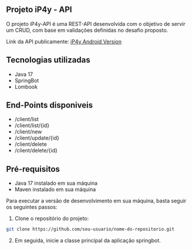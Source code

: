## Projeto iP4y - API

O projeto iP4y-API é uma REST-API desenvolvida com o objetivo de servir um CRUD, com base em validações definidas no desafio proposto.

Link da API publicamente: [iP4y Android Version](uppity-mine-production.up.railway.app)

## Tecnologias utilizadas
- Java 17
- SpringBot
- Lombook

## End-Points disponiveis

- /client/list
- /client/list/{id}
- /client/new
- /client/update/{id}
- /client/delete
- /client/delete/{id}

## Pré-requisitos

- Java 17 instalado em sua máquina
- Maven instalado em sua máquina
  
Para executar a versão de desenvolvimento em sua máquina, basta seguir os seguintes passos:

1. Clone o repositório do projeto:

```bash
git clone https://github.com/seu-usuario/nome-do-repositorio.git
```

2. Em seguida, inicie a classe principal da aplicação springbot. 



